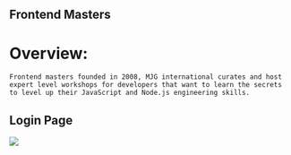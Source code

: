 ## Frontend Masters

# Overview: 
    Frontend masters founded in 2008, MJG international curates and host expert level workshops for developers that want to learn the secrets to level up their JavaScript and Node.js engineering skills.

## Login Page

<img src="https://miro.medium.com/max/1400/1*CF9DgX9_gI9bVoCyE8liGQ.jpeg">